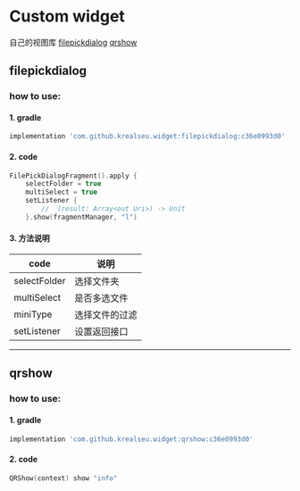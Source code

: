 # Custom widget
自己的视图库  <a href="#filepickdialog">filepickdialog</a>  <a href="#qrshow">qrshow</a>

## <a name="filepickdialog">filepickdialog</a>

### how to use:
#### 1. gradle
```groovy
implementation 'com.github.krealseu.widget:filepickdialog:c36e0993d0'
```
#### 2. code
```Kotlin
FilePickDialogFragment().apply {
    selectFolder = true
    multiSelect = true
    setListener {
        //  (result: Array<out Uri>) -> Unit
    }.show(fragmentManager, "l")
```
#### 3. 方法说明
  code | 说明
  --- | ---
selectFolder | 选择文件夹
multiSelect | 是否多选文件
miniType | 选择文件的过滤
setListener | 设置返回接口

___

## <a name="qrshow">qrshow</a>
### how to use:
#### 1. gradle
```groovy
implementation 'com.github.krealseu.widget:qrshow:c36e0993d0'
```
#### 2. code
```Kotlin
QRShow(context) show "info"
```
